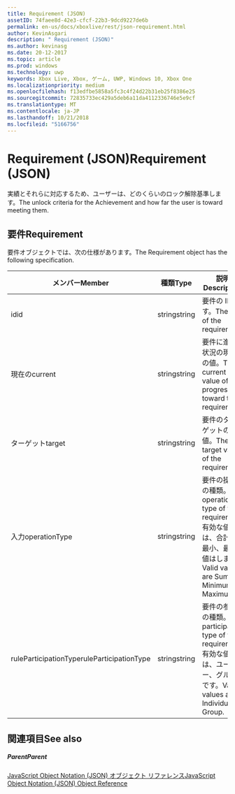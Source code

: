 ```yaml
---
title: Requirement (JSON)
assetID: 74faee8d-42e3-cfcf-22b3-9dcd9227de6b
permalink: en-us/docs/xboxlive/rest/json-requirement.html
author: KevinAsgari
description: " Requirement (JSON)"
ms.author: kevinasg
ms.date: 20-12-2017
ms.topic: article
ms.prod: windows
ms.technology: uwp
keywords: Xbox Live, Xbox, ゲーム, UWP, Windows 10, Xbox One
ms.localizationpriority: medium
ms.openlocfilehash: f13edfbe5858a5fc3c4f24d22b31eb25f8386e25
ms.sourcegitcommit: 72835733ec429a5deb6a11da4112336746e5e9cf
ms.translationtype: MT
ms.contentlocale: ja-JP
ms.lasthandoff: 10/21/2018
ms.locfileid: "5166756"
---
```

# <a name="requirement-json"></a><span data-ttu-id="9b5a9-104">Requirement (JSON)</span><span class="sxs-lookup"><span data-stu-id="9b5a9-104">Requirement (JSON)</span></span>
<span data-ttu-id="9b5a9-105">実績とそれらに対応するため、ユーザーは、どのくらいのロック解除基準します。</span><span class="sxs-lookup"><span data-stu-id="9b5a9-105">The unlock criteria for the Achievement and how far the user is toward meeting them.</span></span> 
<a id="ID4EN"></a>

 
## <a name="requirement"></a><span data-ttu-id="9b5a9-106">要件</span><span class="sxs-lookup"><span data-stu-id="9b5a9-106">Requirement</span></span>
 
<span data-ttu-id="9b5a9-107">要件オブジェクトでは、次の仕様があります。</span><span class="sxs-lookup"><span data-stu-id="9b5a9-107">The Requirement object has the following specification.</span></span>
 
| <span data-ttu-id="9b5a9-108">メンバー</span><span class="sxs-lookup"><span data-stu-id="9b5a9-108">Member</span></span>| <span data-ttu-id="9b5a9-109">種類</span><span class="sxs-lookup"><span data-stu-id="9b5a9-109">Type</span></span>| <span data-ttu-id="9b5a9-110">説明</span><span class="sxs-lookup"><span data-stu-id="9b5a9-110">Description</span></span>| 
| --- | --- | --- | 
| <span data-ttu-id="9b5a9-111">id</span><span class="sxs-lookup"><span data-stu-id="9b5a9-111">id</span></span>| <span data-ttu-id="9b5a9-112">string</span><span class="sxs-lookup"><span data-stu-id="9b5a9-112">string</span></span>| <span data-ttu-id="9b5a9-113">要件の ID です。</span><span class="sxs-lookup"><span data-stu-id="9b5a9-113">The ID of the requirement.</span></span>| 
| <span data-ttu-id="9b5a9-114">現在の</span><span class="sxs-lookup"><span data-stu-id="9b5a9-114">current</span></span>| <span data-ttu-id="9b5a9-115">string</span><span class="sxs-lookup"><span data-stu-id="9b5a9-115">string</span></span>| <span data-ttu-id="9b5a9-116">要件に進行状況の現在の値。</span><span class="sxs-lookup"><span data-stu-id="9b5a9-116">The current value of progression toward the requirement.</span></span>| 
| <span data-ttu-id="9b5a9-117">ターゲット</span><span class="sxs-lookup"><span data-stu-id="9b5a9-117">target</span></span>| <span data-ttu-id="9b5a9-118">string</span><span class="sxs-lookup"><span data-stu-id="9b5a9-118">string</span></span>| <span data-ttu-id="9b5a9-119">要件のターゲットの値。</span><span class="sxs-lookup"><span data-stu-id="9b5a9-119">The target value of the requirement.</span></span>| 
| <span data-ttu-id="9b5a9-120">入力</span><span class="sxs-lookup"><span data-stu-id="9b5a9-120">operationType</span></span>| <span data-ttu-id="9b5a9-121">string</span><span class="sxs-lookup"><span data-stu-id="9b5a9-121">string</span></span>| <span data-ttu-id="9b5a9-122">要件の操作の種類。</span><span class="sxs-lookup"><span data-stu-id="9b5a9-122">The operation type of the requirement.</span></span> <span data-ttu-id="9b5a9-123">有効な値は、合計、最小、最大値はします。</span><span class="sxs-lookup"><span data-stu-id="9b5a9-123">Valid values are Sum, Minimum, Maximum.</span></span>| 
| <span data-ttu-id="9b5a9-124">ruleParticipationType</span><span class="sxs-lookup"><span data-stu-id="9b5a9-124">ruleParticipationType</span></span>| <span data-ttu-id="9b5a9-125">string</span><span class="sxs-lookup"><span data-stu-id="9b5a9-125">string</span></span>| <span data-ttu-id="9b5a9-126">要件の参加の種類。</span><span class="sxs-lookup"><span data-stu-id="9b5a9-126">The participation type of the requirement.</span></span> <span data-ttu-id="9b5a9-127">有効な値は、ユーザー、グループです。</span><span class="sxs-lookup"><span data-stu-id="9b5a9-127">Valid values are Individual, Group.</span></span>| 
  
<a id="ID4ETC"></a>

 
## <a name="see-also"></a><span data-ttu-id="9b5a9-128">関連項目</span><span class="sxs-lookup"><span data-stu-id="9b5a9-128">See also</span></span>
 
<a id="ID4EVC"></a>

 
##### <a name="parent"></a><span data-ttu-id="9b5a9-129">Parent</span><span class="sxs-lookup"><span data-stu-id="9b5a9-129">Parent</span></span> 

[<span data-ttu-id="9b5a9-130">JavaScript Object Notation (JSON) オブジェクト リファレンス</span><span class="sxs-lookup"><span data-stu-id="9b5a9-130">JavaScript Object Notation (JSON) Object Reference</span></span>](atoc-xboxlivews-reference-json.md)

   